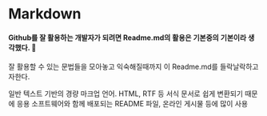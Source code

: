 # Markdown

#### Github를 잘 활용하는 개발자가 되려면 Readme.md의 활용은 기본중의 기본이라 생각했다. 🌟
잘 활용할 수 있는 문법들을 모아놓고 익숙해질때까지 이 Readme.md를 들락날락하고자한다.

일반 텍스트 기반의 경량 마크업 언어.
HTML, RTF 등 서식 문서로 쉽게 변환되기 때문에 응용 소프트웨어와 함께 배포되는
README 파일, 온라인 게시물 등에 많이 사용




